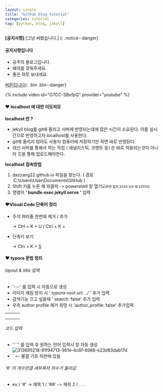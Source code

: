 ```yaml
---
layout: single
title: "Github blog tutorial"
categories: tutorial
tag: [python, blog, jekyll]
---
```

**[공지사항]** [그냥 써봤습니다.]
{:  .notice--danger}

<div class="notice--success">
<h4>공지사항입니다</h4>
<ul>
  <li>공주의 블로그입니다.</li>
  <li>예의를 갖춰주세요.</li>
  <li>좋은 하루 보내세요.</li>
</ul>
</div>

[버튼입니다](https://google.com){:  .btn  .btn--danger}

{% include video id="G7CC-SBxfpQ" provider="youtube" %}

#### ❤ localhost 에 대한 이모저모

**localhost 란 ?** 

* jekyll blog를 git에 올리고 서버에 반영되는데에 많은 시간이 소요된다. 이를 실시간으로 반영하고자 localhost를 사용한다.
* git에 올리지 않아도 사용자 컴퓨터에 저장하기만 하면 바로 반영된다.
* 대신 서버를 통해서 하는 작업 ( 애널리스틱, 코맨트 등) 은 바로 적용되는것이 아니라 깃을 통해 업로드해야한다.

**localhost 접속방법**

1. dazzang22.github.io 파일을 찾는다.                                                          ( 경로 :C:\Users\User\Documents\GitHub )
2. Shift 키를 누른 채 좌클릭 -> powershell 창 열기<img src="/images/2024-03-18-post/화면 캡처 2024-03-18 231742.png" alt="화면 캡처 2024-03-18 231742" style="zoom:75%;" />
3. 명령어 **' bundle exec jekyll serve '** 입력

#### ❤Visual Code 단축어 정리

* 주석 여러줄 한번에 제거 / 추가 

  -> Ctrl + K + U / Ctri + K + 

* 단축키 보기 

  -> Ctri + K + [S]()

#### ❤ typora 문법 정리

###### layout & title 입력

- '---' 를 입력 시 자동으로 생성
- 이미지 깨짐 방지 시 *' typora-root-url: ../ '* 추가 입력
- 검색기능 끄고 싶을때 ' search: false' 추가 입력
- 우측 author profile 제거 희망 시 'author_profile: false' 추가입력

|      |      |      |
| ---- | ---- | ---- |
|      |      |      |
|      |      |      |
|      |      |      |



###### 코드 입력

- '```' 를 입력 후 원하는 언어 입력시 창 자동 생성![313695218-91f94713-361e-4c8f-8988-e23d83dab17d](/images/2024-03-18-post/313695218-91f94713-361e-4c8f-8988-e23d83dab17d.png)
- ` <- 물결 기호 자판에 있음

###### '#' 의 개수만큼 세부목차 차수가 올라감.

- ex ) '#' -> 제목 1 / '##' -> 제목 2 / . . .
